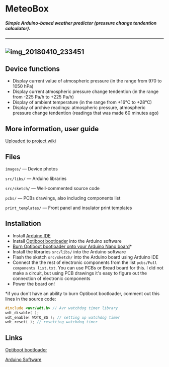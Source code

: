 # MeteoBox
##### Simple Arduino-based weather predictor (pressure change tendention calculator). 
------
![img_20180410_233451](https://user-images.githubusercontent.com/36963534/38636900-3e3dae22-3dd2-11e8-8c6b-1681ebcb5d30.jpg)
------
## Device functions
- Display current value of atmospheric pressure (in the range from 970 to 1050 hPa)
- Display current atmospheric pressure change tendention (in the range from -225 Pa/h to +225 Pa/h)
- Display of ambient temperature (in the range from +16°C to +28°C)
- Display of archive readings: atmospheric pressure,  atmospheric pressure change tendention (readings that was made 60 minutes ago)

## More information, user guide

[Uploaded to project wiki](https://github.com/shchuko/MeteoBox/wiki)

## Files

`images/` — Device photos

`src/libs/` — Arduino libraries

`src/sketch/` — Well-commented source code 

`pcbs/` — PCBs drawings, also including components list

`print_templates/` — Front panel and insulator print templates

## Installation
- Install [Arduino IDE](https://www.arduino.cc/en/Main/Software)
- Install [Optiboot bootloader](https://github.com/Optiboot/optiboot#to-install-into-the-arduino-software) into the Arduino software 
- [Burn Optiboot bootloader onto your Arduino Nano board](https://github.com/Optiboot/optiboot#to-burn-optiboot-onto-an-arduino-board)*
- Install the libraries `src/libs/` into the Arduino software 
- Flash the sketch `src/sketch/` into the Arduino board using Arduino IDE
- Connect the the rest of electronic components from the list `pcbs/Full components list.txt`. You can use PCBs or Bread board for this. I did not make a circuit, but using PCB drawings it's easy to figure out the connection of electronic components
- Power the board on!

*if you don't have an ability to burn Optiboot bootloader, comment out this lines in the source code:
```c
#include <avr/wdt.h> // Avr watchdog timer library 
wdt_disable( );
wdt_enable( WDTO_8S ); // setting up watchdog timer 
wdt_reset( ); // resetting watchdog timer
```

## Links
[Optiboot bootloader](https://github.com/Optiboot/optiboot)

[Arduino Software](https://www.arduino.cc/en/Main/Software)
